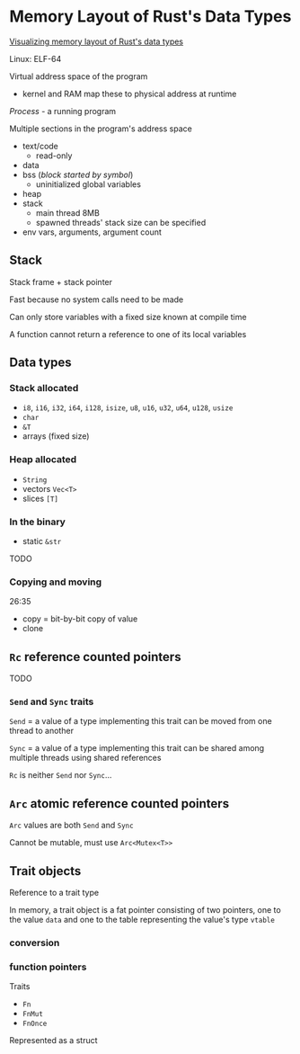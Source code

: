 # Memory Layout of Rust's Data Types

[Visualizing memory layout of Rust's data types](https://www.youtube.com/watch?app=desktop&v=rDoqT-a6UFg)

Linux: ELF-64

Virtual address space of the program
- kernel and RAM map these to physical address at runtime

*Process* - a running program

Multiple sections in the program's address space
- text/code
  - read-only
- data
- bss (*block started by symbol*)
  - uninitialized global variables
- heap
- stack
  - main thread 8MB
  - spawned threads' stack size can be specified
- env vars, arguments, argument  count

## Stack

Stack frame + stack pointer

Fast because no system calls need to be made

Can only store variables with a fixed size known at compile time

A function cannot return a reference to one of its local variables

## Data types

### Stack allocated

- `i8`, `i16`, `i32`, `i64`, `i128`, `isize`, `u8`, `u16`, `u32`, `u64`, `u128`, `usize`
- `char`
- `&T`
- arrays (fixed size)

### Heap allocated

- `String`
- vectors `Vec<T>`
- slices `[T]`

### In the binary

- static `&str`


TODO


### Copying and moving

26:35

- copy = bit-by-bit copy of value
- clone

## `Rc` reference counted pointers

TODO

### `Send` and `Sync` traits

`Send` = a value of a type implementing this trait can be moved from one thread to another

`Sync` = a value of a type implementing this trait can be shared among multiple threads using shared references

`Rc` is neither `Send` nor `Sync`...

## `Arc` atomic reference counted pointers

`Arc` values are both `Send` and `Sync`

Cannot be mutable, must use `Arc<Mutex<T>>`

## Trait objects

Reference to a trait type

In memory, a trait object is a fat pointer consisting of two pointers, one to the value `data` and one to the table representing the value's type `vtable`

### conversion

### function pointers

Traits

- `Fn`
- `FnMut`
- `FnOnce`

Represented as a struct
